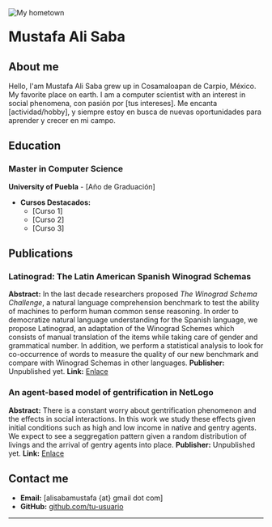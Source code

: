 <img src="https://www.example.com/tu-foto.jpg" alt="My hometown" style="float: left; margin-right: 10px;" />

# Mustafa Ali Saba

## About me
Hello, I'am Mustafa Ali Saba grew up in Cosamaloapan de Carpio, México. My favorite place on earth. I am a computer scientist with an interest in social phenomena, con pasión por [tus intereses]. Me encanta [actividad/hobby], y siempre estoy en busca de nuevas oportunidades para aprender y crecer en mi campo.

## Education
### Master in Computer Science
**University of Puebla** - [Año de Graduación]
- **Cursos Destacados:**
  - [Curso 1]
  - [Curso 2]
  - [Curso 3]

## Publications
### Latinograd: The Latin American Spanish Winograd Schemas
**Abstract:** In the last decade researchers proposed *The Winograd Schema Challenge*, a natural language comprehension benchmark to test the ability of machines to perform human common sense reasoning. In order to democratize natural language understanding for the Spanish language, we propose Latinograd, an adaptation of the Winograd Schemes which consists of manual translation of the items while taking care of gender and grammatical number. In addition, we perform a statistical analysis to look for co-occurrence of words to measure the quality of our new benchmark and compare with Winograd Schemas in other languages.
**Publisher:** Unpublished yet.
**Link:** [Enlace](https://www.example.com)

### An agent-based model of gentrification in NetLogo
**Abstract:** There is a constant worry about gentrification phenomenon and the effects in social interactions. In this work we study these effects given initial conditions such as high and low income in native and gentry agents. We expect to see a seggregation pattern given a random distribution of livings and the arrival of gentry agents into place.
**Publisher:** Unpublished yet.
**Link:** [Enlace](https://www.example.com)

## Contact me
- **Email:** [alisabamustafa {at} gmail dot com]
- **GitHub:** [github.com/tu-usuario](https://www.github.com/tu-usuario)

---
